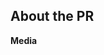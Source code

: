 <!-- The text between the arrows are comments - they will not be visible on your PR. -->

## About the PR

<!-- Describe the Pull Request here. What does it change? What other things could this impact? -->


**Media**
<!--
If applicable, add screenshots or videos to showcase your PR. Small fixes/refactors are exempt, but all PRs which make ingame changes
(adding clothing, items, new features, etc) must include ingame media or the PR will not be merged.
This makes it much easier for us to merge PRs and find media for progress reports. If you include media in your pull request, we
may potentially use it in the progress reports, with clear credit given.

Use screenshot software like Window's built in snipping tool, ShareX, Lightshot, or recording software like ShareX (gif), ScreenToGif, or Open Broadcaster Software (cross platform).
If you're unsure whether your PR will require media, ask a maintainer.
-->


<!-- **Changelog** -->
<!--
Here you can fill out a changelog that will automatically be added to the game when your PR is merged
There are 4 icons for changelog entries: add, remove, tweak, fix. I trust you can figure out the rest.

You can put your name after the :cl: symbol to change the name that shows in the changelog (otherwise it takes your GitHub username)
Like so: :cl: PJB

Generally, only put things in changelogs that players actually care about. Stuff like "Refactored X system, no changes should be visible" shouldn't be on a changelog.

For writing actual entries, don't consider the entry type suffix (e.g. add) to be "part" of the sentence:
bad: - add: a new tool for engineers
good: - add: added a new tool for engineers
-->

<!-- :cl:
- add: Added fun!
- tweak: Tweaked fun!
- fix: Fixed fun!
- remove: Removed fun! -->
